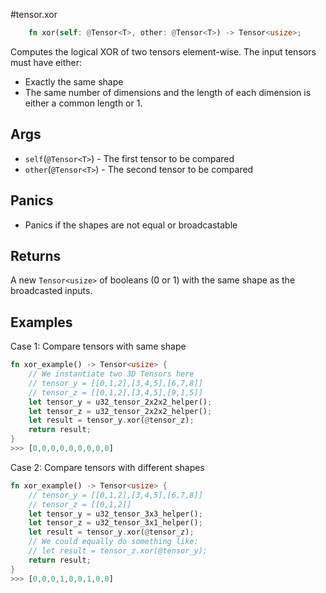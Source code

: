 #tensor.xor

```rust
    fn xor(self: @Tensor<T>, other: @Tensor<T>) -> Tensor<usize>;
```

Computes the logical XOR of two tensors element-wise.
The input tensors must have either:
* Exactly the same shape
* The same number of dimensions and the length of each dimension is either a common length or 1.

## Args

* `self`(`@Tensor<T>`) - The first tensor to be compared
* `other`(`@Tensor<T>`) - The second tensor to be compared

## Panics

* Panics if the shapes are not equal or broadcastable

## Returns

A new `Tensor<usize>` of booleans (0 or 1) with the same shape as the broadcasted inputs.

## Examples

Case 1: Compare tensors with same shape

```rust
fn xor_example() -> Tensor<usize> {
    // We instantiate two 3D Tensors here
    // tensor_y = [[0,1,2],[3,4,5],[6,7,8]]
    // tensor_z = [[0,1,2],[3,4,5],[9,1,5]]
    let tensor_y = u32_tensor_2x2x2_helper();
    let tensor_z = u32_tensor_2x2x2_helper();
    let result = tensor_y.xor(@tensor_z);
    return result;
}
>>> [0,0,0,0,0,0,0,0,0]
```

Case 2: Compare tensors with different shapes

```rust
fn xor_example() -> Tensor<usize> {
    // tensor_y = [[0,1,2],[3,4,5],[6,7,8]]
    // tensor_z = [[0,1,2]]
    let tensor_y = u32_tensor_3x3_helper();
    let tensor_z = u32_tensor_3x1_helper();
    let result = tensor_y.xor(@tensor_z);
    // We could equally do something like:
    // let result = tensor_z.xor(@tensor_y);
    return result;
}
>>> [0,0,0,1,0,0,1,0,0]
```
